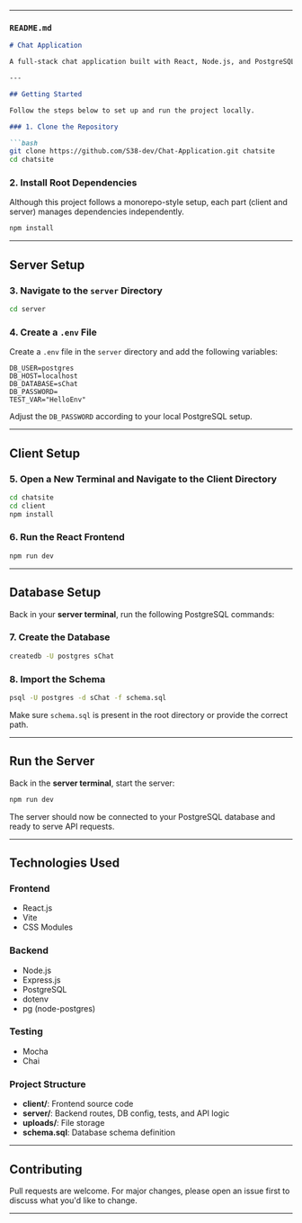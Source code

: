 
---

### `README.md`

````markdown
# Chat Application

A full-stack chat application built with React, Node.js, and PostgreSQL, featuring group and contact-based messaging functionality. This project includes a client-side built using React and a backend API developed with Express.

---

## Getting Started

Follow the steps below to set up and run the project locally.

### 1. Clone the Repository

```bash
git clone https://github.com/S38-dev/Chat-Application.git chatsite
cd chatsite
````

### 2. Install Root Dependencies

Although this project follows a monorepo-style setup, each part (client and server) manages dependencies independently.

```bash
npm install
```

---

## Server Setup

### 3. Navigate to the `server` Directory

```bash
cd server
```

### 4. Create a `.env` File

Create a `.env` file in the `server` directory and add the following variables:

```env
DB_USER=postgres
DB_HOST=localhost
DB_DATABASE=sChat
DB_PASSWORD=
TEST_VAR="HelloEnv"
```

Adjust the `DB_PASSWORD` according to your local PostgreSQL setup.

---

## Client Setup

### 5. Open a New Terminal and Navigate to the Client Directory

```bash
cd chatsite
cd client
npm install
```

### 6. Run the React Frontend

```bash
npm run dev
```

---

## Database Setup

Back in your **server terminal**, run the following PostgreSQL commands:

### 7. Create the Database

```bash
createdb -U postgres sChat
```

### 8. Import the Schema

```bash
psql -U postgres -d sChat -f schema.sql
```

Make sure `schema.sql` is present in the root directory or provide the correct path.

---

## Run the Server

Back in the **server terminal**, start the server:

```bash
npm run dev
```

The server should now be connected to your PostgreSQL database and ready to serve API requests.

---

## Technologies Used

### Frontend

* React.js
* Vite
* CSS Modules

### Backend

* Node.js
* Express.js
* PostgreSQL
* dotenv
* pg (node-postgres)

### Testing

* Mocha
* Chai

### Project Structure

* **client/**: Frontend source code
* **server/**: Backend routes, DB config, tests, and API logic
* **uploads/**: File storage
* **schema.sql**: Database schema definition

---

## Contributing

Pull requests are welcome. For major changes, please open an issue first to discuss what you'd like to change.

---


